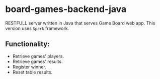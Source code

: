 # board-games-backend-java

RESTFULL server written in Java that serves Game Board web app.
This version uses `Spark` framework.

## Functionality:

- Retrieve games' players.
- Retrieve games' results.
- Register winner.
- Reset table results.
